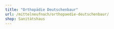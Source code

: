 ```yaml
---
title: "Orthopädie Deutschenbaur"
url: /mittelneufnach/orthopaedie-deutschenbaur/
shop: Sanitätshaus
---
```

